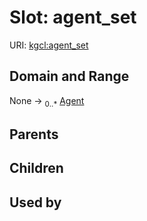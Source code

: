 
# Slot: agent_set




URI: [kgcl:agent_set](http://w3id.org/kgcl/agent_set)


## Domain and Range

None &#8594;  <sub>0..\*</sub> [Agent](Agent.md)

## Parents


## Children


## Used by

